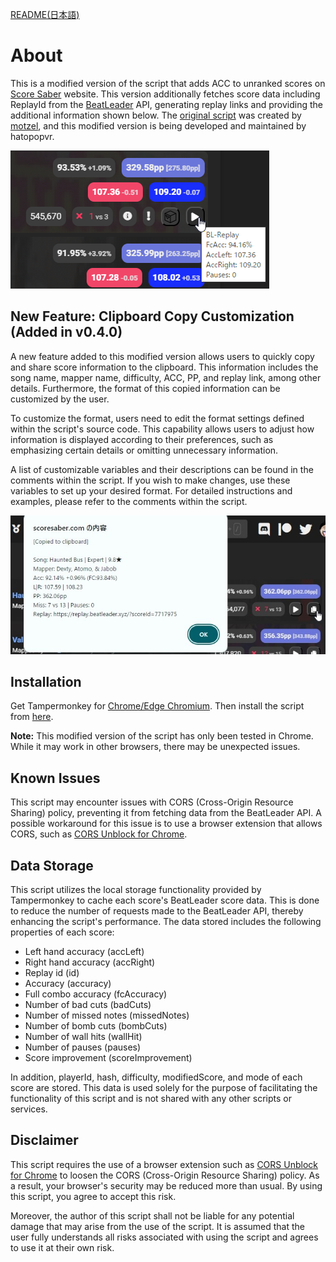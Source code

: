 [README(日本語)](README_JP.md)

# About

This is a modified version of the script that adds ACC to unranked scores on [Score Saber](https://scoresaber.com) website. This version additionally fetches score data including ReplayId from the [BeatLeader](https://www.beatleader.xyz/) API, generating replay links and providing the additional information shown below. The [original script](https://github.com/motzel/scoresaber-unranked-acc) was created by [motzel](https://github.com/motzel), and this modified version is being developed and maintained by hatopopvr.

![image](images/image_002.png)

## New Feature: Clipboard Copy Customization (Added in v0.4.0)
A new feature added to this modified version allows users to quickly copy and share score information to the clipboard. This information includes the song name, mapper name, difficulty, ACC, PP, and replay link, among other details. Furthermore, the format of this copied information can be customized by the user.

To customize the format, users need to edit the format settings defined within the script's source code. This capability allows users to adjust how information is displayed according to their preferences, such as emphasizing certain details or omitting unnecessary information.

A list of customizable variables and their descriptions can be found in the comments within the script. If you wish to make changes, use these variables to set up your desired format. For detailed instructions and examples, please refer to the comments within the script.

![image](images/image_004.jpg)

## Installation

Get Tampermonkey for [Chrome/Edge Chromium](https://chrome.google.com/webstore/detail/tampermonkey/dhdgffkkebhmkfjojejmpbldmpobfkfo). Then install the script from [here](https://github.com/hatopopvr/scoresaber-enhanced-bl-replays/raw/master/scoresaber-enhanced-bl-replays.user.js).

**Note:** This modified version of the script has only been tested in Chrome. While it may work in other browsers, there may be unexpected issues.

## Known Issues

This script may encounter issues with CORS (Cross-Origin Resource Sharing) policy, preventing it from fetching data from the BeatLeader API. A possible workaround for this issue is to use a browser extension that allows CORS, such as [CORS Unblock for Chrome](https://chrome.google.com/webstore/detail/cors-unblock/lfhmikememgdcahcdlaciloancbhjino).

## Data Storage

This script utilizes the local storage functionality provided by Tampermonkey to cache each score's BeatLeader score data. This is done to reduce the number of requests made to the BeatLeader API, thereby enhancing the script's performance. The data stored includes the following properties of each score:

- Left hand accuracy (accLeft)
- Right hand accuracy (accRight)
- Replay id (id)
- Accuracy (accuracy)
- Full combo accuracy (fcAccuracy)
- Number of bad cuts (badCuts)
- Number of missed notes (missedNotes)
- Number of bomb cuts (bombCuts)
- Number of wall hits (wallHit)
- Number of pauses (pauses)
- Score improvement (scoreImprovement)

In addition, playerId, hash, difficulty, modifiedScore, and mode of each score are stored. This data is used solely for the purpose of facilitating the functionality of this script and is not shared with any other scripts or services.

## Disclaimer

This script requires the use of a browser extension such as [CORS Unblock for Chrome](https://chrome.google.com/webstore/detail/cors-unblock/lfhmikememgdcahcdlaciloancbhjino) to loosen the CORS (Cross-Origin Resource Sharing) policy. As a result, your browser's security may be reduced more than usual. By using this script, you agree to accept this risk.

Moreover, the author of this script shall not be liable for any potential damage that may arise from the use of the script. It is assumed that the user fully understands all risks associated with using the script and agrees to use it at their own risk.